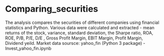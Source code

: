 # Comparing_securities
The analysis compares the securities of different companies using financial statistics and Python. Various data were calculated and extracted - mean returns of the stock, variance, standard deviation, the Sharpe ratio, ROA, ROE, P/B, P/E, D/E , Gross Profit Margin, EBIT Margin, Profit Margin, Dividend yeild.
Market data soursce: yahoo_fin (Python 3 package) - Invest_yahoo_fin.ipynb
